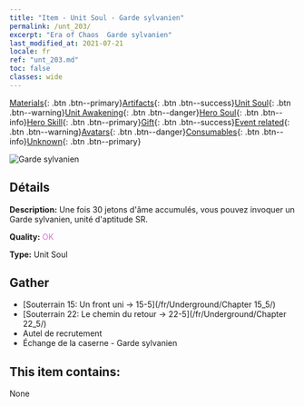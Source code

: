 ```yaml
---
title: "Item - Unit Soul - Garde sylvanien"
permalink: /unt_203/
excerpt: "Era of Chaos  Garde sylvanien"
last_modified_at: 2021-07-21
locale: fr
ref: "unt_203.md"
toc: false
classes: wide
---
```

 [Materials](/ItemsFR/){: .btn .btn--primary}[Artifacts](/ItemsFR/Artifacts/){: .btn .btn--success}[Unit Soul](/ItemsFR/UnitSoul/){: .btn .btn--warning}[Unit Awakening](/ItemsFR/UnitAwakening/){: .btn .btn--danger}[Hero Soul](/ItemsFR/HeroSoul/){: .btn .btn--info}[Hero Skill](/ItemsFR/HeroSkill/){: .btn .btn--primary}[Gift](/ItemsFR/Gift/){: .btn .btn--success}[Event related](/ItemsFR/Events/){: .btn .btn--warning}[Avatars](/ItemsFR/Avatars/){: .btn .btn--danger}[Consumables](/ItemsFR/Consumables/){: .btn .btn--info}[Unknown](/ItemsFR/Unknown/){: .btn .btn--primary}

 ![Garde sylvanien](/images/u/ti_shuyao.jpg)

## Détails
 **Description:** Une fois 30 jetons d'âme accumulés, vous pouvez invoquer un Garde sylvanien, unité d'aptitude SR.

 **Quality:** <span style="color: #DA70D6">OK</span>

 **Type:** Unit Soul

## Gather

*    [Souterrain 15: Un front uni -> 15-5](/fr/Underground/Chapter 15_5/) 
*    [Souterrain 22: Le chemin du retour -> 22-5](/fr/Underground/Chapter 22_5/) 
*    Autel de recrutement 
*    Échange de la caserne - Garde sylvanien 

## This item contains:

  None

